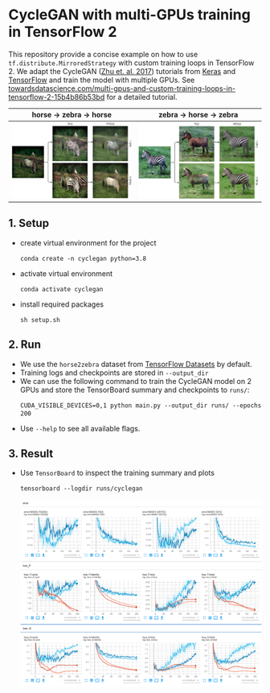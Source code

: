 # CycleGAN with multi-GPUs training in TensorFlow 2
This repository provide a concise example on how to use `tf.distribute.MirroredStrategy` with custom training loops in TensorFlow 2. We adapt the CycleGAN ([Zhu et. al. 2017](https://arxiv.org/pdf/1703.10593.pdf)) tutorials from [Keras](https://keras.io/examples/generative/cyclegan) and [TensorFlow](https://www.tensorflow.org/tutorials/generative/cyclegan) and train the model with multiple GPUs. See [towardsdatascience.com/multi-gpus-and-custom-training-loops-in-tensorflow-2-15b4b86b53bd](https://towardsdatascience.com/multi-gpus-and-custom-training-loops-in-tensorflow-2-15b4b86b53bd) for a detailed tutorial.

|  horse → zebra → horse  |  zebra → horse → zebra  |
| :---------------------: | :---------------------: |
| ![](images/x_cycle.png) | ![](images/y_cycle.png) |

## 1. Setup
- create virtual environment for the project
  ```
  conda create -n cyclegan python=3.8
  ```
- activate virtual environment
  ```
  conda activate cyclegan
  ```
- install required packages
  ```
  sh setup.sh
  ```

## 2. Run
- We use the  `horse2zebra` dataset from [TensorFlow Datasets](https://www.tensorflow.org/datasets/catalog/cycle_gan#cycle_ganhorse2zebra) by default.
- Training logs and checkpoints are stored in `--output_dir`
- We can use the following command to train the CycleGAN model on 2 GPUs and store the TensorBoard summary and checkpoints to `runs/`:
  ```
  CUDA_VISIBLE_DEVICES=0,1 python main.py --output_dir runs/ --epochs 200
  ``` 
- Use `--help` to see all available flags.


## 3. Result
- Use `TensorBoard` to inspect the training summary and plots
  ```
  tensorboard --logdir runs/cyclegan
  ```
  ![](images/tensorboard.png)